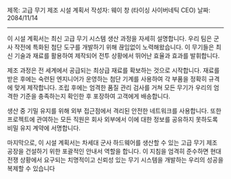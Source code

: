 제목: 고급 무기 제조 시설 계획서
작성자: 웨이 창 (타이싱 사이버네틱 CEO)
날짜: 2084/11/14

---

이 시설 계획서는 최신 고급 무기 시스템 생산 과정을 자세히 설명합니다. 우리 팀은 군사 작전에 특화된 첨단 도구를 개발하기 위해 끊임없이 노력해왔습니다. 이 무기들은 최신 기술과 재료를 활용하여 제작되어 전투 상황에서 뛰어난 효율과 효과를 발휘합니다.

제조 과정은 전 세계에서 공급되는 최상급 재료를 확보하는 것으로 시작합니다. 재료를 받은 후에는 숙련된 엔지니어가 운영하는 첨단 기계를 사용하여 각 부품을 정확히 규격에 맞게 제작합니다. 조립 후에는 엄격한 품질 관리 검사를 거쳐 모든 무기가 우리의 엄격한 기준을 충족하는지 확인한 후 포장하여 고객에게 배송합니다.

생산 중 기밀 유지를 위해 외부 접근점에서 격리된 안전한 네트워크를 사용합니다. 또한 프로젝트에 관여하는 모든 직원은 회사 외부에서 이에 대한 정보를 공유하지 못하도록 비밀 유지 계약에 서명합니다.

마지막으로, 이 시설 계획서는 차세대 군사 하드웨어를 생산할 수 있는 고급 무기 제조 공장을 건설하기 위한 포괄적인 안내서 역할을 합니다. 이 지침을 엄격히 준수하면 현대 전쟁 상황에서 요구되는 치명적이고 신뢰성 있는 무기 시스템을 개발하는 우리의 성공을 복제할 수 있습니다
